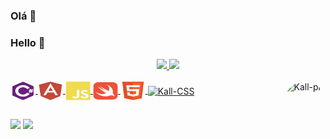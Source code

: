 
### Olá 👋
### Hello 👋

<!--
**KallNascimento/KallNascimento** is a ✨ _special_ ✨ repository because its `README.md` (this file) appears on your GitHub profile.

Here are some ideas to get you started:

- 🔭 I’m currently working on ...
- 🌱 I’m currently learning ...
- 👯 I’m looking to collaborate on ...
- 🤔 I’m looking for help with ...
- 💬 Ask me about ...
- 📫 How to reach me: ...
- 😄 Pronouns: ...
- ⚡ Fun fact: ...
-->


<div align="center">
  <a href="https://github.com/kallnascimento">
  <img height="180em" src="https://github-readme-stats.vercel.app/api?username=kallnascimento&show_icons=true&theme=cobalt&include_all_commits=true&count_private=true"/>
  <img height="180em" src="https://github-readme-stats.vercel.app/api/top-langs/?username=kallnascimento&layout=compact&langs_count=7&theme=cobalt"/>
</div>
  
<div style="display: inline_block"><br>
   <img align="center" alt="Kall-CSharp" height="30" width="40" src="https://raw.githubusercontent.com/devicons/devicon/master/icons/csharp/csharp-plain.svg" />
    <img align="center" alt="Kall-Angular" height="30" width="40" src="https://raw.githubusercontent.com/devicons/devicon/master/icons/angularjs/angularjs-plain.svg" />
  <img align="center" alt="Kall-Js" height="30" width="40" src="https://raw.githubusercontent.com/devicons/devicon/master/icons/javascript/javascript-plain.svg"/>
  <img align="center" alt="Kall-Swift" height="30" width="40" src="https://raw.githubusercontent.com/devicons/devicon/master/icons/swift/swift-original.svg"/>
  <img align="center" alt="Kall-HTML" height="30" width="40" src="https://raw.githubusercontent.com/devicons/devicon/master/icons/html5/html5-original.svg"/>
  <img align="center" alt="Kall-CSS" height="30" width="40" src="https://cdn.jsdelivr.net/gh/devicons/devicon/icons/css3/css3-original-wordmark.svg"/>
  <img align="right" alt="Kall-pic" height="150" style="border-radius:50px;" src="https://avatars.githubusercontent.com/u/66386083?v=4" />
</div>  
  
##
  
<div>   
  <a href = "mailto:k.kuhn0407@gmail.com"><img src="https://img.shields.io/badge/-Gmail-%23333?style=for-the-badge&logo=gmail&logoColor=white" target="_blank"></a>
  <a href="https://www.linkedin.com/in/kauenascimento/" target="_blank"><img src="https://img.shields.io/badge/-LinkedIn-%230077B5?style=for-the-badge&logo=linkedin&logoColor=white" target="_blank"> </a>      

</div>

  
